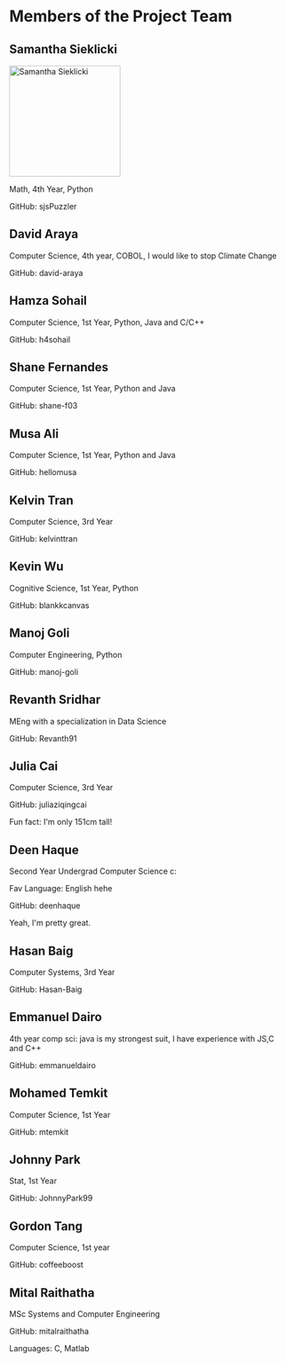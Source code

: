 # Members of the Project Team

## Samantha Sieklicki
<p align="left">
  <img src="images/SamanthaSieklicki.jpg" width="200" title="Samantha Sieklicki">
</p>
Math, 4th Year, Python

GitHub: sjsPuzzler

## David Araya
Computer Science, 4th year, COBOL, I would like to stop Climate Change

GitHub: david-araya

## Hamza Sohail
Computer Science, 1st Year, Python, Java and C/C++

GitHub: h4sohail

## Shane Fernandes

Computer Science, 1st Year, Python and Java

GitHub: shane-f03

## Musa Ali

Computer Science, 1st Year, Python and Java

GitHub: hellomusa

## Kelvin Tran
Computer Science, 3rd Year

GitHub: kelvinttran

## Kevin Wu

Cognitive Science, 1st Year, Python

GitHub: blankkcanvas

## Manoj Goli
Computer Engineering, Python

GitHub: manoj-goli

## Revanth Sridhar
MEng with a specialization in Data Science

GitHub: Revanth91

## Julia Cai
Computer Science, 3rd Year

GitHub: juliaziqingcai

Fun fact: I'm only 151cm tall!

## Deen Haque
Second Year Undergrad Computer Science c:

Fav Language: English hehe

GitHub: deenhaque

Yeah, I'm pretty great.

## Hasan Baig
Computer Systems, 3rd Year

GitHub: Hasan-Baig

## Emmanuel Dairo
4th year comp sci: java is my strongest suit, I have experience with JS,C and C++

GitHub: emmanueldairo

## Mohamed Temkit
Computer Science, 1st Year

GitHub: mtemkit

## Johnny Park
Stat, 1st Year

GitHub: JohnnyPark99

## Gordon Tang
Computer Science, 1st year

GitHub: coffeeboost

## Mital Raithatha
MSc Systems and Computer Engineering

GitHub: mitalraithatha

Languages: C, Matlab

